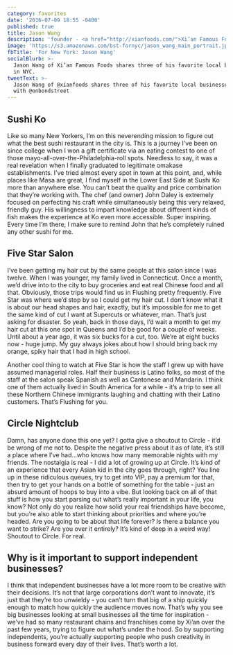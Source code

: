 ```yaml
---
category: favorites
date: '2016-07-09 18:55 -0400'
published: true
title: Jason Wang
description: 'founder - <a href="http://xianfoods.com/">Xi’an Famous Foods</a>'
image: 'https://s3.amazonaws.com/bst-fornyc/jason_wang_main_portrait.jpg'
fbTitle: 'For New York: Jason Wang'
socialBlurb: >-
  Jason Wang of Xi’an Famous Foods shares three of his favorite local businesses
  in NYC.
tweetText: >-
  Jason Wang of @xianfoods shares three of his favorite local businesses in NYC
  with @onbondstreet
---
```

## Sushi Ko
Like so many New Yorkers, I’m on this neverending mission to figure out what the best sushi restaurant in the city is. This is a journey I’ve been on since college when I won a gift certificate via an eating contest to one of those mayo-all-over-the-Philadelphia-roll spots. Needless to say, it was a real revelation when I finally graduated to legitimate omakase establishments. I’ve tried almost every spot in town at this point, and, while places like Masa are great, I find myself in the Lower East Side at Sushi Ko more than anywhere else. You can’t beat the quality and price combination that they’re working with. The chef (and owner) John Daley is extremely focused on perfecting his craft while simultaneously being this very relaxed, friendly guy. His willingness to impart knowledge about different kinds of fish makes the experience at Ko even more accessible. Super inspiring. Every time I’m there, I make sure to remind John that he’s completely ruined any other sushi for me.    

## Five Star Salon
I’ve been getting my hair cut by the same people at this salon since I was twelve. When I was younger, my family lived in Connecticut. Once a month, we’d drive into to the city to buy groceries and eat real Chinese food and all that. Obviously, those trips would find us in Flushing pretty frequently. Five Star was where we’d stop by so I could get my hair cut. I don’t know what it is about our head shapes and hair, exactly, but it’s impossible for me to get the same kind of cut I want at Supercuts or whatever, man. That’s just asking for disaster. So yeah, back in those days, I’d wait a month to get my hair cut at this one spot in Queens and I’d be good for a couple of weeks. Until about a year ago, it was six bucks for a cut, too. We’re at eight bucks now - huge jump. My guy always jokes about how I should bring back my orange, spiky hair that I had in high school. 

Another cool thing to watch at Five Star is how the staff I grew up with have assumed managerial roles. Half their business is Latino folks, so most of the staff at the salon speak Spanish as well as Cantonese and Mandarin. I think one of them actually lived in South America for a while - it’s a trip to see all these Northern Chinese immigrants laughing and chatting with their Latino customers. That’s Flushing for you.

## Circle Nightclub
Damn, has anyone done this one yet? I gotta give a shoutout to Circle - it’d be wrong of me not to. Despite the negative press about it as of late, it’s still a place where I’ve had...who knows how many memorable nights with my friends. The nostalgia is real - I did a lot of growing up at Circle. It’s kind of an experience that every Asian kid in the city goes through, right? You line up in these ridiculous queues, try to get into VIP, pay a premium for that, then try to get your hands on a bottle of something for the table - just an absurd amount of hoops to buy into a vibe. But looking back on all of that stuff is how you start parsing out what’s really important in your life, you know? Not only do you realize how solid your real friendships have become, but you’re also able to start thinking about priorities and where you’re headed. Are you going to be about that life forever? Is there a balance you want to strike? Are you over it entirely? It’s kind of deep in a weird way! Shoutout to Circle. For real.

## Why is it important to support independent businesses?
I think that independent businesses have a lot more room to be creative with their decisions. It’s not that large corporations don’t want to innovate, it’s just that they’re too unwieldy - you can’t turn that big of a ship quickly enough to match how quickly the audience moves now. That’s why you see big businesses looking at small businesses all the time for inspiration - we’ve had so many restaurant chains and franchises come by Xi’an over the past few years, trying to figure out what’s under the hood. So by supporting independents, you’re actually supporting people who push creativity in business forward every day of their lives. That’s worth a lot.
